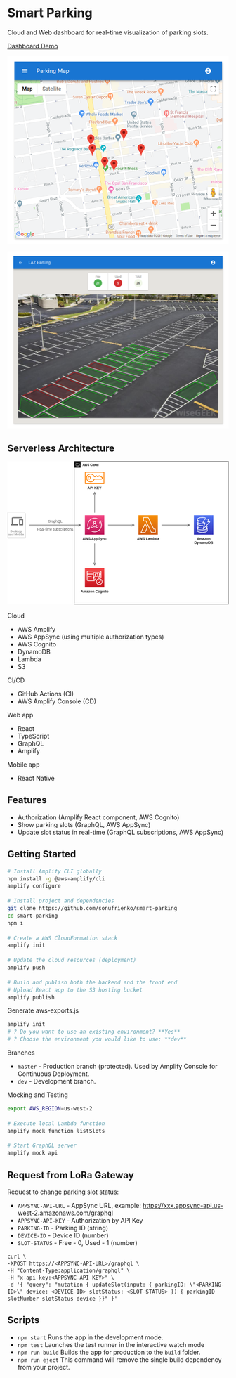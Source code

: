# Smart Parking
Cloud and Web dashboard for real-time visualization of parking slots.

[Dashboard Demo](https://master.d3vd5aw3f6hntg.amplifyapp.com/)

![](public/images/scr1.png)

![](public/images/scr2.png)


## Serverless Architecture

![](aws-cloud-architecture.png)

Cloud
- AWS Amplify
- AWS AppSync (using multiple authorization types)
- AWS Cognito
- DynamoDB
- Lambda
- S3

CI/CD
- GitHub Actions (CI)
- AWS Amplify Console (CD)

Web app
- React
- TypeScript
- GraphQL
- Amplify

Mobile app
- React Native

## Features

- Authorization (Amplify React component, AWS Cognito)
- Show parking slots (GraphQL, AWS AppSync)
- Update slot status in real-time (GraphQL subscriptions, AWS AppSync)


## Getting Started


```sh
# Install Amplify CLI globally
npm install -g @aws-amplify/cli
amplify configure

# Install project and dependencies
git clone https://github.com/sonufrienko/smart-parking
cd smart-parking
npm i

# Create a AWS CloudFormation stack
amplify init

# Update the cloud resources (deployment)
amplify push

# Build and publish both the backend and the front end
# Upload React app to the S3 hosting bucket
amplify publish
```

Generate aws-exports.js
```sh
amplify init
# ? Do you want to use an existing environment? **Yes**
# ? Choose the environment you would like to use: **dev**
```

Branches
- `master` - Production branch (protected). Used by Amplify Console for Continuous Deployment.
- `dev` - Development branch.


Mocking and Testing
```sh
export AWS_REGION=us-west-2

# Execute local Lambda function
amplify mock function listSlots

# Start GraphQL server
amplify mock api
```

## Request from LoRa Gateway

Request to change parking slot status:

- `APPSYNC-API-URL` - AppSync URL, example: https://xxx.appsync-api.us-west-2.amazonaws.com/graphql
- `APPSYNC-API-KEY` - Authorization by API Key
- `PARKING-ID` - Parking ID (string)
- `DEVICE-ID` - Device ID (number)
- `SLOT-STATUS` - Free - 0, Used - 1 (number)

```
curl \
-XPOST https://<APPSYNC-API-URL>/graphql \
-H "Content-Type:application/graphql" \
-H "x-api-key:<APPSYNC-API-KEY>" \
-d '{ "query": "mutation { updateSlot(input: { parkingID: \"<PARKING-ID>\" device: <DEVICE-ID> slotStatus: <SLOT-STATUS> }) { parkingID slotNumber slotStatus device }}" }'
```

## Scripts

- `npm start` Runs the app in the development mode.
- `npm test` Launches the test runner in the interactive watch mode
- `npm run build` Builds the app for production to the `build` folder.
- `npm run eject` This command will remove the single build dependency from your project.